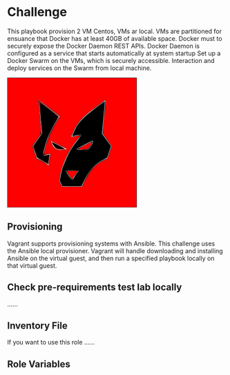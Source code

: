 # Challenge
This playbook provision 2 VM Centos, VMs ar local.
VMs are partitioned for ensuance that Docker has at least 40GB of available space.
Docker must to securely expose the Docker Daemon REST APIs.
Docker Daemon is configured as a service that starts automatically at system startup
Set up a Docker Swarm on the VMs, which is securely accessible.
Interaction and deploy services on the Swarm from local machine. 

![](avatar.png)

## Provisioning
Vagrant supports provisioning systems with Ansible.
This challenge uses the Ansible local provisioner. 
Vagrant will handle downloading and installing Ansible on the virtual guest, 
and then run a specified playbook locally on that virtual guest. 

## Check pre-requirements test lab locally
......

Inventory File
------------

If you want to use this role ......


Role Variables
--------------

